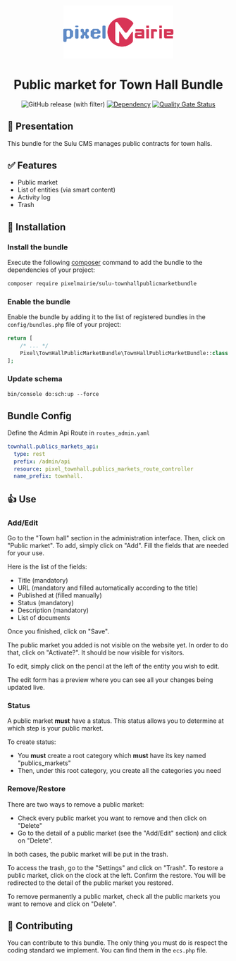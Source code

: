 <center>

<img src="src/Resources/documentation/logo.svg" width="250">

# Public market for Town Hall Bundle

![GitHub release (with filter)](https://img.shields.io/github/v/release/Pixel-Mairie/sulu-townhallpublicmarketbundle) 
[![Dependency](https://img.shields.io/badge/sulu-2.6-cca000.svg)](https://sulu.io/)
[![Quality Gate Status](https://sonarcloud.io/api/project_badges/measure?project=Pixel-Mairie_sulu-townhallpublicmarketbundle&metric=alert_status)](https://sonarcloud.io/summary/new_code?id=Pixel-Mairie_sulu-townhallpublicmarketbundle)

</center>

## 📝 Presentation

This bundle for the Sulu CMS manages public contracts for town halls.

## ✅ Features

* Public market
* List of entities (via smart content)
* Activity log
* Trash

## 🚀 Installation
### Install the bundle

Execute the following [composer](https://getcomposer.org/) command to add the bundle to the dependencies of your
project:

```bash
composer require pixelmairie/sulu-townhallpublicmarketbundle
```

### Enable the bundle

Enable the bundle by adding it to the list of registered bundles in the `config/bundles.php` file of your project:

 ```php
 return [
     /* ... */
     Pixel\TownHallPublicMarketBundle\TownHallPublicMarketBundle::class => ['all' => true],
 ];
 ```

### Update schema
```shell script
bin/console do:sch:up --force
```

## Bundle Config

Define the Admin Api Route in `routes_admin.yaml`
```yaml
townhall.publics_markets_api:
  type: rest
  prefix: /admin/api
  resource: pixel_townhall.publics_markets_route_controller
  name_prefix: townhall.
``` 

## 👍 Use
### Add/Edit
Go to the "Town hall" section in the administration interface. Then, click on "Public market".
To add, simply click on "Add". Fill the fields that are needed for your use.

Here is the list of the fields:
* Title (mandatory)
* URL (mandatory and filled automatically according to the title)
* Published at (filled manually)
* Status (mandatory)
* Description (mandatory)
* List of documents

Once you finished, click on "Save".

The public market you added is not visible on the website yet. In order to do that, click on "Activate?". It should be now visible for visitors.

To edit, simply click on the pencil at the left of the entity you wish to edit.

The edit form has a preview where you can see all your changes being updated live.

### Status
A public market **must** have a status. This status allows you to determine at which step is your public market.

To create status:
* You **must** create a root category which **must** have its key named "publics_markets"
* Then, under this root category, you create all the categories you need

### Remove/Restore

There are two ways to remove a public market:
* Check every public market you want to remove and then click on "Delete"
* Go to the detail of a public market (see the "Add/Edit" section) and click on "Delete".

In both cases, the public market will be put in the trash.

To access the trash, go to the "Settings" and click on "Trash".
To restore a public market, click on the clock at the left. Confirm the restore. You will be redirected to the detail of the public market you restored.

To remove permanently a public market, check all the public markets you want to remove and click on "Delete".

## 🤝 Contributing

You can contribute to this bundle. The only thing you must do is respect the coding standard we implement.
You can find them in the `ecs.php` file.
